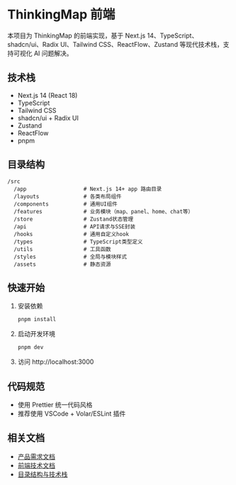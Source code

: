 # ThinkingMap 前端

本项目为 ThinkingMap 的前端实现，基于 Next.js 14、TypeScript、shadcn/ui、Radix UI、Tailwind CSS、ReactFlow、Zustand 等现代技术栈，支持可视化 AI 问题解决。

## 技术栈
- Next.js 14 (React 18)
- TypeScript
- Tailwind CSS
- shadcn/ui + Radix UI
- Zustand
- ReactFlow
- pnpm

## 目录结构

```text
/src
  /app                  # Next.js 14+ app 路由目录
  /layouts              # 各类布局组件
  /components           # 通用UI组件
  /features             # 业务模块（map、panel、home、chat等）
  /store                # Zustand状态管理
  /api                  # API请求与SSE封装
  /hooks                # 通用自定义hook
  /types                # TypeScript类型定义
  /utils                # 工具函数
  /styles               # 全局与模块样式
  /assets               # 静态资源
```

## 快速开始

1. 安装依赖
   ```sh
   pnpm install
   ```
2. 启动开发环境
   ```sh
   pnpm dev
   ```
3. 访问 http://localhost:3000

## 代码规范
- 使用 Prettier 统一代码风格
- 推荐使用 VSCode + Volar/ESLint 插件

## 相关文档
- [产品需求文档](../docs/prd.md)
- [前端技术文档](../docs/frontend.md)
- [目录结构与技术栈](../docs/frontend-structure.md)
